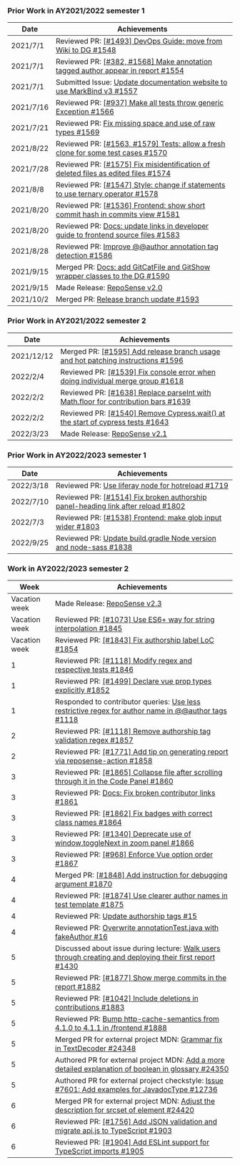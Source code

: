 ### Prior Work in AY2021/2022 semester 1

| Date | Achievements |
| ---- | ------------ |
| 2021/7/1 | Reviewed PR: [[#1493] DevOps Guide: move from Wiki to DG #1548](https://github.com/reposense/RepoSense/pull/1548) |
| 2021/7/1 | Reviewed PR: [[#382, #1568] Make annotation tagged author appear in report #1554](https://github.com/reposense/RepoSense/pull/1554) |
| 2021/7/1 | Submitted Issue: [Update documentation website to use MarkBind v3 #1557](https://github.com/reposense/RepoSense/issues/1557) |
| 2021/7/16 | Reviewed PR: [[#937] Make all tests throw generic Exception #1566](https://github.com/reposense/RepoSense/pull/1566) |
| 2021/7/21 | Reviewed PR: [Fix missing space and use of raw types #1569](https://github.com/reposense/RepoSense/pull/1569) |
| 2021/8/22 | Reviewed PR: [[#1563, #1579] Tests: allow a fresh clone for some test cases #1570](https://github.com/reposense/RepoSense/pull/1570) |
| 2021/7/28 | Reviewed PR: [[#1575] Fix misidentification of deleted files as edited files #1574](https://github.com/reposense/RepoSense/pull/1574) |
| 2021/8/8 | Reviewed PR: [[#1547] Style: change if statements to use ternary operator #1578](https://github.com/reposense/RepoSense/pull/1578) |
| 2021/8/20 | Reviewed PR: [[#1536] Frontend: show short commit hash in commits view #1581](https://github.com/reposense/RepoSense/pull/1581) |
| 2021/8/20 | Reviewed PR: [Docs: update links in developer guide to frontend source files #1583](https://github.com/reposense/RepoSense/pull/1583) |
| 2021/8/28 | Reviewed PR: [Improve @@author annotation tag detection #1586](https://github.com/reposense/RepoSense/pull/1586) |
| 2021/9/15 | Merged PR: [Docs: add GitCatFile and GitShow wrapper classes to the DG #1590](https://github.com/reposense/RepoSense/pull/1590)|
| 2021/9/15 | Made Release: [RepoSense v2.0](https://github.com/reposense/RepoSense/releases/tag/v2.0)|
| 2021/10/2 | Merged PR: [Release branch update #1593](https://github.com/reposense/RepoSense/pull/1593) |

### Prior Work in AY2021/2022 semester 2

| Date | Achievements |
| ---- | ------------ |
| 2021/12/12 | Merged PR: [[#1595] Add release branch usage and hot patching instructions #1596](https://github.com/reposense/RepoSense/pull/1596) |
| 2022/2/4 | Reviewed PR: [[#1539] Fix console error when doing individual merge group #1618](https://github.com/reposense/RepoSense/pull/1618) |
| 2022/2/2 | Reviewed PR: [[#1638] Replace parseInt with Math.floor for contribution bars #1639](https://github.com/reposense/RepoSense/pull/1639) |
| 2022/2/2 | Reviewed PR: [[#1540] Remove Cypress.wait() at the start of cypress tests #1643](https://github.com/reposense/RepoSense/pull/1643) |
| 2022/3/23 | Made Release: [RepoSense v2.1](https://github.com/reposense/RepoSense/releases/tag/v2.1) |

### Prior Work in AY2022/2023 semester 1

| Date | Achievements |
| ---- | ------------ |
| 2022/3/18 | Reviewed PR: [Use liferay node for hotreload #1719](https://github.com/reposense/RepoSense/pull/1719) |
| 2022/7/10 | Reviewed PR: [[#1514] Fix broken authorship panel-heading link after reload #1802](https://github.com/reposense/RepoSense/pull/1802) |
| 2022/7/3 | Reviewed PR: [[#1538] Frontend: make glob input wider #1803](https://github.com/reposense/RepoSense/pull/1803) |
| 2022/9/25 | Reviewed PR: [Update build.gradle Node version and node-sass #1838](https://github.com/reposense/RepoSense/pull/1838) |

### Work in AY2022/2023 semester 2

| Week | Achievements |
| ---- | ------------ |
| Vacation week | Made Release: [RepoSense v2.3](https://github.com/reposense/RepoSense/releases/tag/v2.3) |
| Vacation week | Reviewed PR: [[#1073] Use ES6+ way for string interpolation #1845](https://github.com/reposense/RepoSense/pull/1845) |
| Vacation week | Reviewed PR: [[#1843] Fix authorship label LoC #1854](https://github.com/reposense/RepoSense/pull/1854) |
| 1 | Reviewed PR: [[#1118] Modify regex and respective tests #1846](https://github.com/reposense/RepoSense/pull/1846) |
| 1 | Reviewed PR: [[#1499] Declare vue prop types explicitly #1852](https://github.com/reposense/RepoSense/pull/1852) |
| 1 | Responded to contributor queries: [Use less restrictive regex for author name in @@author tags #1118](https://github.com/reposense/RepoSense/issues/1118) |
| 2 | Reviewed PR: [[#1118] Remove authorship tag validation regex #1857](https://github.com/reposense/RepoSense/pull/1857) |
| 2 | Reviewed PR: [[#1771] Add tip on generating report via reposense-action #1858](https://github.com/reposense/RepoSense/pull/1858) |
| 3 | Reviewed PR: [[#1865] Collapse file after scrolling through it in the Code Panel #1860](https://github.com/reposense/RepoSense/pull/1860) |
| 3 | Reviewed PR: [Docs: Fix broken contributor links #1861](https://github.com/reposense/RepoSense/pull/1861) |
| 3 | Reviewed PR: [[#1862] Fix badges with correct class names #1864](https://github.com/reposense/RepoSense/pull/1864) |
| 3 | Reviewed PR: [[#1340] Deprecate use of window.toggleNext in zoom panel #1866](https://github.com/reposense/RepoSense/pull/1866) |
| 3 | Reviewed PR: [[#968] Enforce Vue option order #1867](https://github.com/reposense/RepoSense/pull/1867) |
| 4 | Merged PR: [[#1848] Add instruction for debugging argument #1870](https://github.com/reposense/RepoSense/pull/1870) |
| 4 | Reviewed PR: [[#1874] Use clearer author names in test template #1875](https://github.com/reposense/RepoSense/pull/1875) |
| 4 | Reviewed PR: [Update authorship tags #15](https://github.com/reposense/testrepo-Alpha/pull/15) |
| 4 | Reviewed PR: [Overwrite annotationTest.java with fakeAuthor #16](https://github.com/reposense/testrepo-Alpha/pull/16) |
| 5 | Discussed about issue during lecture: [Walk users through creating and deploying their first report #1430](https://github.com/reposense/RepoSense/issues/1430) |
| 5 | Reviewed PR: [[#1877] Show merge commits in the report #1882](https://github.com/reposense/RepoSense/pull/1882) |
| 5 | Reviewed PR: [[#1042] Include deletions in contributions #1883](https://github.com/reposense/RepoSense/pull/1883) |
| 5 | Reviewed PR: [Bump http-cache-semantics from 4.1.0 to 4.1.1 in /frontend #1888](https://github.com/reposense/RepoSense/pull/1888) |
| 5 | Merged PR for external project MDN: [Grammar fix in TextDecoder #24348](https://github.com/mdn/content/pull/24348) |
| 5 | Authored PR for external project MDN: [Add a more detailed explanation of boolean in glossary #24350](https://github.com/mdn/content/pull/24350) |
| 5 | Authored PR for external project checkstyle: [Issue #7601: Add examples for JavadocType #12736](https://github.com/checkstyle/checkstyle/pull/12736) |
| 6 | Merged PR for external project MDN: [Adjust the description for srcset of <source> element #24420](https://github.com/mdn/content/pull/24420)|
| 6 | Reviewed PR: [[#1756] Add JSON validation and migrate api.js to TypeScript #1903](https://github.com/reposense/RepoSense/pull/1903) |
| 6 | Reviewed PR: [[#1904] Add ESLint support for TypeScript imports #1905](https://github.com/reposense/RepoSense/pull/1905) |

